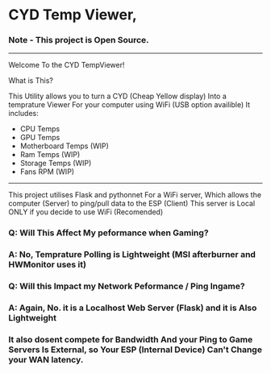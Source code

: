 # CYD Temp Viewer,
### Note - This project is Open Source. 
----
Welcome To the CYD TempViewer!

What is This?

This Utility allows you to turn a CYD (Cheap Yellow display) Into a temprature Viewer For your computer using WiFi (USB option availible) It includes:

* CPU Temps
* GPU Temps
* Motherboard Temps (WIP)
* Ram Temps (WIP)
* Storage Temps (WIP)
* Fans RPM (WIP)
-----
This project utilises Flask and pythonnet For a WiFi server, Which allows the computer (Server) to ping/pull data to the ESP (Client) This server is Local ONLY if you decide to use WiFi (Recomended)

### Q: Will This Affect My peformance when Gaming? 

### A: No, Temprature Polling is Lightweight (MSI afterburner and HWMonitor uses it) 

### Q: Will this Impact my Network Peformance / Ping Ingame? 

### A: Again, No. it is a Localhost Web Server (Flask) and it is Also Lightweight
### It also dosent compete for Bandwidth And your Ping to Game Servers Is External, so Your ESP (Internal Device) Can't Change your WAN latency.

